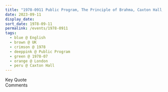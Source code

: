 ```yaml
---
title: "1978-0911 Public Program, The Principle of Brahma, Caxton Hall, 10 Caxton Street, Westminster, London, UK"
date: 2023-09-11
display_date: 
sort_date: 1978-09-11
permalink: /events/1978-0911
tags:
  - blue @ English
  - brown @ UK
  - crimson @ 1978
  - deeppink @ Public Program
  - green @ 1978-07
  - orange @ London
  - peru @ Caxton Hall
---
```


<wave-list>
  <list-title color="green" width="75">Key Quote</list-title>
  <list-item color="BlanchedAlmond"  width="200"></list-item>
  <list-item color="Lavender"></list-item>
  <list-item color="BlanchedAlmond"></list-item>
</wave-list>

<br>

<wave-list>
  <list-title color="green" width="75">Comments</list-title>
  <list-item color="BlanchedAlmond"  width="200"></list-item>
  <list-item color="Lavender"></list-item>
  <list-item color="BlanchedAlmond"></list-item>
</wave-list>